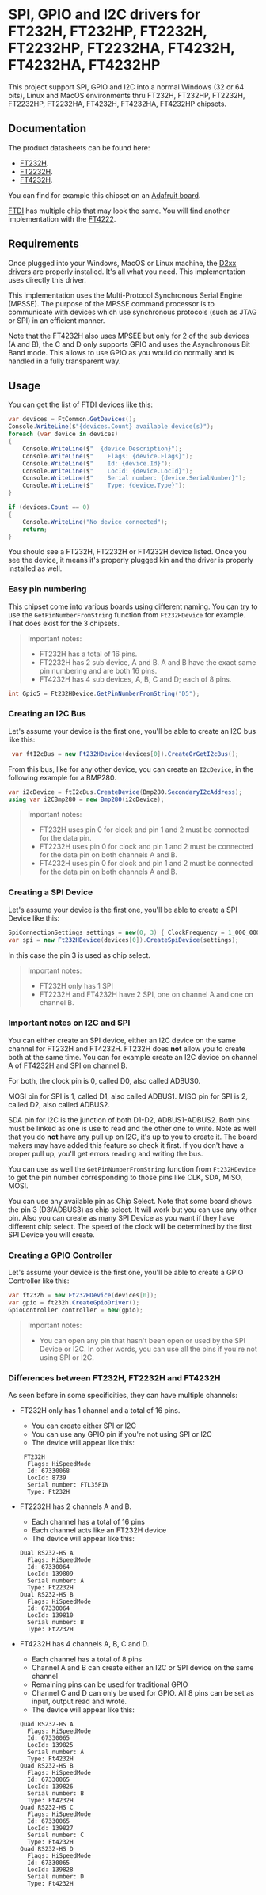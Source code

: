 # SPI, GPIO and I2C drivers for FT232H, FT232HP, FT2232H, FT2232HP, FT2232HA, FT4232H, FT4232HA, FT4232HP

This project support SPI, GPIO and I2C into a normal Windows (32 or 64 bits), Linux and MacOS environments thru FT232H, FT232HP, FT2232H, FT2232HP, FT2232HA, FT4232H, FT4232HA, FT4232HP chipsets.

## Documentation

The product datasheets can be found here:

- [FT232H](https://www.ftdichip.com/Support/Documents/DataSheets/ICs/DS_FT232H.pdf).
- [FT2232H](https://www.ftdichip.com/Support/Documents/DataSheets/ICs/DS_FT2232H.pdf).
- [FT4232H](https://www.ftdichip.com/Support/Documents/DataSheets/ICs/DS_FT4232H.pdf).

You can find for example this chipset on an [Adafruit board](https://www.adafruit.com/product/2264).

[FTDI](https://www.ftdichip.com/) has multiple chip that may look the same. You will find another implementation with the [FT4222](../Ft4222/README.md).

## Requirements

Once plugged into your Windows, MacOS or Linux machine, the [D2xx drivers](https://ftdichip.com/drivers/d2xx-drivers/) are properly installed. It's all what you need. This implementation uses directly this driver.

This implementation uses the Multi-Protocol Synchronous Serial Engine (MPSSE). The purpose of the MPSSE command processor is to communicate with devices which use synchronous protocols (such as JTAG or SPI) in an efficient manner.

Note that the FT4232H also uses MPSEE but only for 2 of the sub devices (A and B), the C and D only supports GPIO and uses the Asynchronous Bit Band mode. This allows to use GPIO as you would do normally and is handled in a fully transparent way.

## Usage

You can get the list of FTDI devices like this:

```csharp
var devices = FtCommon.GetDevices();
Console.WriteLine($"{devices.Count} available device(s)");
foreach (var device in devices)
{
    Console.WriteLine($"  {device.Description}");
    Console.WriteLine($"    Flags: {device.Flags}");
    Console.WriteLine($"    Id: {device.Id}");
    Console.WriteLine($"    LocId: {device.LocId}");
    Console.WriteLine($"    Serial number: {device.SerialNumber}");
    Console.WriteLine($"    Type: {device.Type}");
}

if (devices.Count == 0)
{
    Console.WriteLine("No device connected");
    return;
}
```

You should see a FT232H, FT2232H or FT4232H device listed. Once you see the device, it means it's properly plugged kin and the driver is properly installed as well.

### Easy pin numbering

This chipset come into various boards using different naming. You can try to use the `GetPinNumberFromString` function from `Ft232HDevice` for example. That does exist for the 3 chipsets.

> Important notes:
>
> - FT232H has a total of 16 pins.
> - FT2232H has 2 sub device, A and B. A and B have the exact same pin numbering and are both 16 pins.
> - FT4232H has 4 sub devices, A, B, C and D; each of 8 pins.

```csharp
int Gpio5 = Ft232HDevice.GetPinNumberFromString("D5");
```

### Creating an I2C Bus

Let's assume your device is the first one, you'll be able to create an I2C bus like this:

```csharp
 var ftI2cBus = new Ft232HDevice(devices[0]).CreateOrGetI2cBus();
```

From this bus, like for any other device, you can create an `I2cDevice`, in the following example for a BMP280.

```csharp
var i2cDevice = ftI2cBus.CreateDevice(Bmp280.SecondaryI2cAddress);
using var i2CBmp280 = new Bmp280(i2cDevice);
```

> Important notes:
>
> - FT232H uses pin 0 for clock and pin 1 and 2 must be connected for the data pin.
> - FT2232H uses pin 0 for clock and pin 1 and 2 must be connected for the data pin on both channels A and B.
> - FT4232H uses pin 0 for clock and pin 1 and 2 must be connected for the data pin on both channels A and B.

### Creating a SPI Device

Let's assume your device is the first one, you'll be able to create a SPI Device like this:

```csharp
SpiConnectionSettings settings = new(0, 3) { ClockFrequency = 1_000_000, DataBitLength = 8, ChipSelectLineActiveState = PinValue.Low };
var spi = new Ft232HDevice(devices[0]).CreateSpiDevice(settings);
```

In this case the pin 3 is used as chip select.

> Important notes:
>
> - FT232H only has 1 SPI
> - FT2232H and FT4232H have 2 SPI, one on channel A and one on channel B.

### Important notes on I2C and SPI

You can either create an SPI device, either an I2C device on the same channel for FT232H and FT4232H. FT232H does **not** allow you to create both at the same time. You can for example create an I2C device on channel A of FT4232H and SPI on channel B.

For both, the clock pin is 0, called D0, also called ADBUS0.

MOSI pin for SPI is 1, called D1, also called ADBUS1. MISO pin for SPI is 2, called D2, also called ADBUS2.

SDA pin for I2C is the junction of both D1-D2, ADBUS1-ADBUS2. Both pins must be linked as one is use to read and the other one to write. Note as well that you do **not** have any pull up on I2C, it's up to you to create it. The board makers may have added this feature so check it first. If you don't have a proper pull up, you'll get errors reading and writing the bus.

You can use as well the `GetPinNumberFromString` function from `Ft232HDevice` to get the pin number corresponding to those pins like CLK, SDA, MISO, MOSI.

You can use any available pin as Chip Select. Note that some board shows the pin 3 (D3/ADBUS3) as chip select. It will work but you can use any other pin. Also you can create as many SPI Device as you want if they have different chip select. The speed of the clock will be determined by the first SPI Device you will create.

### Creating a GPIO Controller

Let's assume your device is the first one, you'll be able to create a GPIO Controller like this:

```csharp
var ft232h = new Ft232HDevice(devices[0]);
var gpio = ft232h.CreateGpioDriver();
GpioController controller = new(gpio);
```

> Important notes:
>
> - You can open any pin that hasn't been open or used by the SPI Device or I2C. In other words, you can use all the pins if you're not using SPI or I2C.
>

### Differences between FT232H, FT2232H and FT4232H

As seen before in some specificities, they can have multiple channels:

- FT232H only has 1 channel and a total of 16 pins.
  - You can create either SPI or I2C
  - You can use any GPIO pin if you're not using SPI or I2C
  - The device will appear like this:

  ```text
   FT232H
    Flags: HiSpeedMode
    Id: 67330068
    LocId: 8739
    Serial number: FTL35PIN
    Type: Ft232H
  ```

- FT2232H has 2 channels A and B.
  - Each channel has a total of 16 pins
  - Each channel acts like an FT232H device
  - The device will appear like this:

  ```text
  Dual RS232-HS A
    Flags: HiSpeedMode
    Id: 67330064
    LocId: 139809
    Serial number: A
    Type: Ft2232H
  Dual RS232-HS B
    Flags: HiSpeedMode
    Id: 67330064
    LocId: 139810
    Serial number: B
    Type: Ft2232H
  ```

- FT4232H has 4 channels A, B, C and D.
  - Each channel has a total of 8 pins
  - Channel A and B can create either an I2C or SPI device on the same channel
  - Remaining pins can be used for traditional GPIO
  - Channel C and D can only be used for GPIO. All 8 pins can be set as input, output read and wrote.
  - The device will appear like this:

  ```text
  Quad RS232-HS A
    Flags: HiSpeedMode
    Id: 67330065
    LocId: 139825
    Serial number: A
    Type: Ft4232H
  Quad RS232-HS B
    Flags: HiSpeedMode
    Id: 67330065
    LocId: 139826
    Serial number: B
    Type: Ft4232H
  Quad RS232-HS C
    Flags: HiSpeedMode
    Id: 67330065
    LocId: 139827
    Serial number: C
    Type: Ft4232H
  Quad RS232-HS D
    Flags: HiSpeedMode
    Id: 67330065
    LocId: 139828
    Serial number: D
    Type: Ft4232H
  ```
